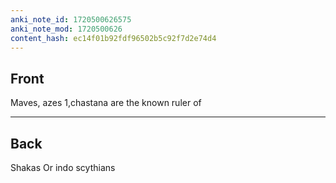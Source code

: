 ```yaml
---
anki_note_id: 1720500626575
anki_note_mod: 1720500626
content_hash: ec14f01b92fdf96502b5c92f7d2e74d4
---
```


## Front

Maves, azes 1,chastana are the known ruler of

<hr/>

## Back

Shakas Or indo scythians
